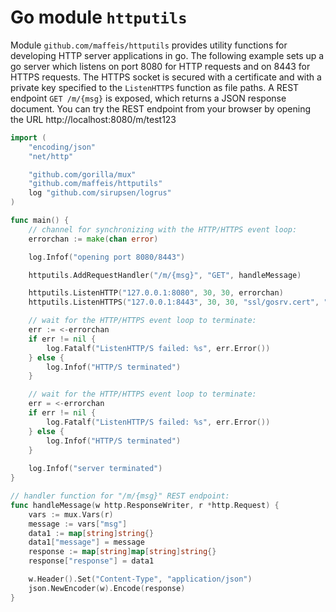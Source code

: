 # Go module `httputils`

Module `github.com/maffeis/httputils` provides utility functions for developing HTTP server applications in go.
The following example sets up a go server which listens on port 8080 for HTTP requests and on 8443 for HTTPS requests. The HTTPS socket is secured with a certificate and with a private key specified to the `ListenHTTPS` function as file paths. A REST endpoint `GET /m/{msg}` is exposed, which returns a JSON response document. You can try the REST endpoint from your browser by opening the URL http://localhost:8080/m/test123

```go
import (
	"encoding/json"
	"net/http"

	"github.com/gorilla/mux"
	"github.com/maffeis/httputils"
	log "github.com/sirupsen/logrus"
)

func main() {
	// channel for synchronizing with the HTTP/HTTPS event loop:
	errorchan := make(chan error)

	log.Infof("opening port 8080/8443")

	httputils.AddRequestHandler("/m/{msg}", "GET", handleMessage)

	httputils.ListenHTTP("127.0.0.1:8080", 30, 30, errorchan)
	httputils.ListenHTTPS("127.0.0.1:8443", 30, 30, "ssl/gosrv.cert", "ssl/gosrv.key", errorchan)

	// wait for the HTTP/HTTPS event loop to terminate:
	err := <-errorchan
	if err != nil {
		log.Fatalf("ListenHTTP/S failed: %s", err.Error())
	} else {
		log.Infof("HTTP/S terminated")
	}

	// wait for the HTTP/HTTPS event loop to terminate:
	err = <-errorchan
	if err != nil {
		log.Fatalf("ListenHTTP/S failed: %s", err.Error())
	} else {
		log.Infof("HTTP/S terminated")
    }
    
    log.Infof("server terminated")
}

// handler function for "/m/{msg}" REST endpoint:
func handleMessage(w http.ResponseWriter, r *http.Request) {
	vars := mux.Vars(r)
	message := vars["msg"]
	data1 := map[string]string{}
	data1["message"] = message
	response := map[string]map[string]string{}
	response["response"] = data1

	w.Header().Set("Content-Type", "application/json")
	json.NewEncoder(w).Encode(response)
}
```
